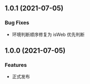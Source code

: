 ## 1.0.1 (2021-07-05)

### Bug Fixes

* 环境判断顺序修复为 isWeb 优先判断

## 1.0.0 (2021-07-05)

### Features

* 正式发布
